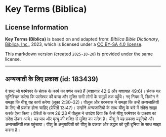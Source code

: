 # Key Terms (Biblica)

## License Information

**Key Terms (Biblica)** is based on and adapted from: _Biblica Bible Dictionary_, [Biblica, Inc.](https://www.biblica.com/), 2023, which is licensed under a [CC BY-SA 4.0 license](https://creativecommons.org/licenses/by-sa/4.0/legalcode.en).

This markdown version (created `2025-10-20`) is provided under the same license.



--------------------------------

## अन्यजाती के लिए प्रकाश (id: 183439)

वे शब्द जो परमेश्वर के सेवक के कार्य का वर्णन करते हैं (यशायाह 42:6 और यशायाह 49:6\)। सेवक यह सुनिश्चित करेगा कि परमेश्वर की वाचा और मुक्ति सभी लोगों के समूहों तक पहुँचे। नए नियम में, शिमोन ने समझा कि यीशु यह कार्य करेगा (लूका 2:30–32\)। पौलुस और बरनबास ने समझा कि उन्हें अन्यजातियों के लिए भी प्रकाश होना चाहिए (प्रेरितों 13:47\)। उन्होंने अन्यजातियों के साथ यीशु के बारे में संदेश साझा करके ऐसा किया। प्रेरितों के काम 26:23 में पौलुस ने उपदेश दिया कि कैसे यीशु परमेश्वर के प्रकाश का संदेश लेकर आये। यह पाप और मृत्यु की शक्ति से मुक्ति का संदेश है। यीशु ने यह प्रकाश यहूदियों और अन्यजातियों तक पहुंचाया। यीशु के अनुयायियों को यीशु के प्रकाश और उद्धार को पूरी दुनिया के साथ साझा करना है।


